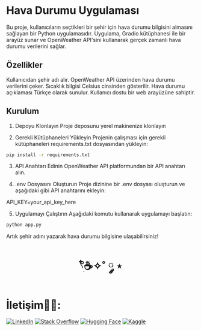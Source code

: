 # Hava Durumu Uygulaması


Bu proje, kullanıcıların seçtikleri bir şehir için hava durumu bilgisini almasını sağlayan bir Python uygulamasıdır.
Uygulama, Gradio kütüphanesi ile bir arayüz sunar ve OpenWeather API'sini kullanarak gerçek zamanlı hava durumu verilerini sağlar.

## Özellikler

Kullanıcıdan şehir adı alır.
OpenWeather API üzerinden hava durumu verilerini çeker.
Sıcaklık bilgisi Celsius cinsinden gösterilir.
Hava durumu açıklaması Türkçe olarak sunulur.
Kullanıcı dostu bir web arayüzüne sahiptir.


## Kurulum
1. Depoyu Klonlayın
Proje deposunu yerel makinenize klonlayın

2. Gerekli Kütüphaneleri Yükleyin
Projenin çalışması için gerekli kütüphaneleri requirements.txt dosyasından yükleyin:

```bash
pip install -r requirements.txt
```

3. API Anahtarı Edinin
OpenWeather API platformundan bir API anahtarı alın.

4. .env Dosyasını Oluşturun
Proje dizinine bir .env dosyası oluşturun ve aşağıdaki gibi API anahtarını ekleyin:

API_KEY=your_api_key_here



5. Uygulamayı Çalıştırın
Aşağıdaki komutu kullanarak uygulamayı başlatın:

```bash
python app.py
```


Artık şehir adını yazarak hava durumu bilgisine ulaşabilirsiniz!


<h1 align="center"> 𓍢ִ໋☕️✧˚ ༘ ⋆ </h1>

<h1> İletişim🧑‍💻: </h1>

[![LinkedIn](https://img.shields.io/badge/LinkedIn-0A66C2?style=for-the-badge&logo=linkedin&logoColor=white)](https://www.linkedin.com/in/elfgk/)
[![Stack Overflow](https://img.shields.io/badge/StackOverflow-FE7A16?style=for-the-badge&logo=stackoverflow&logoColor=white)](https://stackoverflow.com/users/27559679/elfgk)
[![Hugging Face](https://img.shields.io/badge/HuggingFace-9C30FF?style=for-the-badge&logo=huggingface&logoColor=white)](https://huggingface.co/elfgk)
[![Kaggle](https://img.shields.io/badge/Kaggle-20BEFF?style=for-the-badge&logo=kaggle&logoColor=white)](https://www.kaggle.com/elfgkk)

